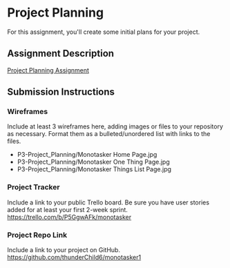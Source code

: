 # Project Planning
For this assignment, you'll create some initial plans for your project.

## Assignment Description
[Project Planning Assignment](https://education.launchcode.org/liftoff/modules/assignments/project-planning)

## Submission Instructions

### Wireframes

Include at least 3 wireframes here, adding images or files to your repository as necessary. Format them as a bulleted/unordered list with links to the files.
* P3-Project_Planning/Monotasker Home Page.jpg
* P3-Project_Planning/Monotasker One Thing Page.jpg
* P3-Project_Planning/Monotasker Things List Page.jpg

### Project Tracker

Include a link to your public Trello board. Be sure you have user stories added for at least your first 2-week sprint.
https://trello.com/b/P5GgwAFk/monotasker

### Project Repo Link

Include a link to your project on GitHub.
https://github.com/thunderChild6/monotasker1
